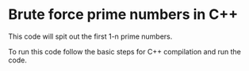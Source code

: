 # Brute force prime numbers in C++

This code will spit out the first 1-n prime numbers. 

To run this code follow the basic steps for C++ compilation and run the code.

